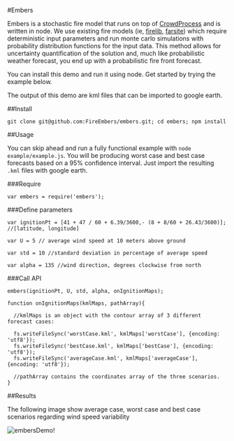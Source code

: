 #Embers

Embers is a stochastic fire model that runs on top of [CrowdProcess](http://crowdprocess.com) and is written in node.
We use existing fire models (ie, [firelib](http://www.frames.gov/rcs/0/935.html), [farsite](https://collab.firelab.org/software/projects/farsite/repository/revisions/72/show/branches/api/c++)) which require deterministic input parameters and run monte carlo simulations with probability distribution functions for the input data. This method allows for uncertainty quantification of the solution and, much like probabilistic weather forecast, you end up with a probabilistic fire front forecast.


You can install this demo and run it using node. Get started by trying the example below.

The output of this demo are kml files that can be imported to google earth.

##Install

```
git clone git@github.com:FireEmbers/embers.git; cd embers; npm install
```

##Usage

You can skip ahead and run a fully functional example with `node example/example.js`. You will be producing worst case and best case forecasts based on a 95% confidence interval. Just import the resulting `.kml` files with google earth.

###Require

```
var embers = require('embers');
```
###Define parameters

```
var ignitionPt = [41 + 47 / 60 + 6.39/3600,- (8 + 8/60 + 26.43/3600)]; //[latitude, longitude]

var U = 5 // average wind speed at 10 meters above ground

var std = 10 //standard deviation in percentage of average speed

var alpha = 135 //wind direction, degrees clockwise from north
```

###Call API
```
embers(ignitionPt, U, std, alpha, onIgnitionMaps);

function onIgnitionMaps(kmlMaps, pathArray){

  //kmlMaps is an object with the contour array of 3 different forecast cases:

  fs.writeFileSync('worstCase.kml', kmlMaps['worstCase'], {encoding: 'utf8'});
  fs.writeFileSync('bestCase.kml', kmlMaps['bestCase'], {encoding: 'utf8'});
  fs.writeFileSync('averageCase.kml', kmlMaps['averageCase'], {encoding: 'utf8'});

  //pathArray contains the coordinates array of the three scenarios.
}

```

##Results

The following image show average case, worst case and best case scenarios regarding wind speed variability

![embersDemo!](https://raw.github.com/FireEmbers/demoAPI/master/example/embersDemo.png)


